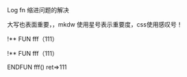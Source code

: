 Log fn 缩进问题的解决

大写也表面重要，，mkdw 使用星号表示重要度，css使用感叹号！



!**  FUN  fff（111）

!**  FUN  fff（111）




ENDFUN  fff()  ret=>111




